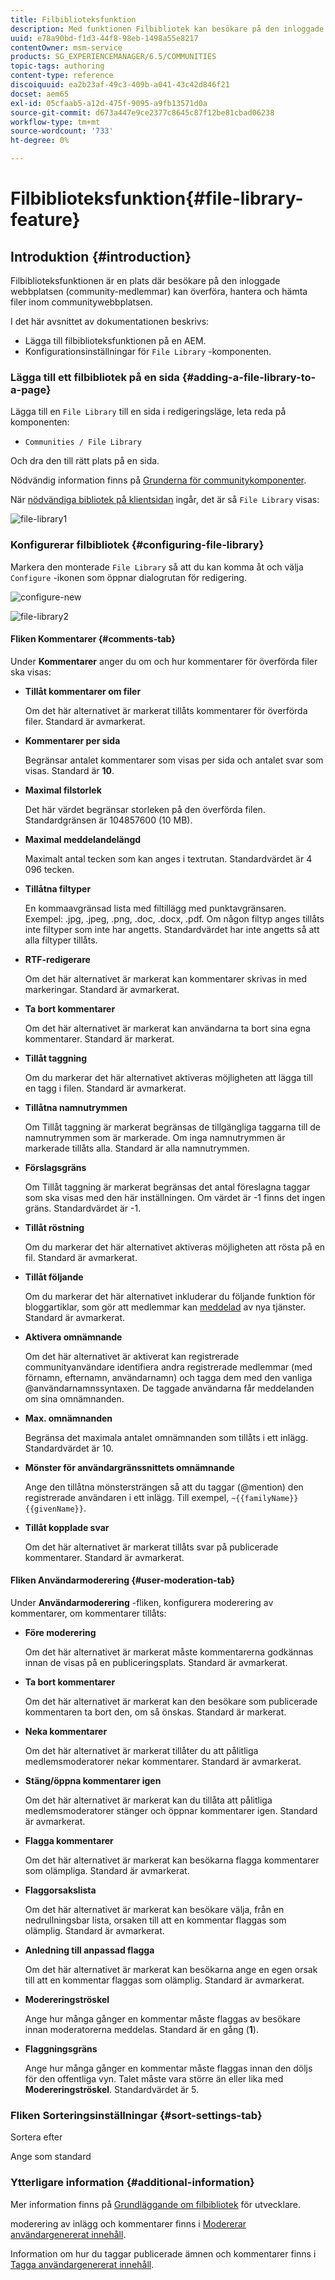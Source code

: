```yaml
---
title: Filbiblioteksfunktion
description: Med funktionen Filbibliotek kan besökare på den inloggade webbplatsen överföra, hantera och hämta filer
uuid: e78a90bd-f1d3-44f8-98eb-1498a55e8217
contentOwner: msm-service
products: SG_EXPERIENCEMANAGER/6.5/COMMUNITIES
topic-tags: authoring
content-type: reference
discoiquuid: ea2b23af-49c3-409b-a041-43c42d846f21
docset: aem65
exl-id: 05cfaab5-a12d-475f-9095-a9fb13571d0a
source-git-commit: d673a447e9ce2377c8645c87f12be81cbad06238
workflow-type: tm+mt
source-wordcount: '733'
ht-degree: 0%

---
```


# Filbiblioteksfunktion{#file-library-feature}

## Introduktion {#introduction}

Filbiblioteksfunktionen är en plats där besökare på den inloggade webbplatsen (community-medlemmar) kan överföra, hantera och hämta filer inom communitywebbplatsen.

I det här avsnittet av dokumentationen beskrivs:

* Lägga till filbiblioteksfunktionen på en AEM.
* Konfigurationsinställningar för `File Library` -komponenten.

### Lägga till ett filbibliotek på en sida {#adding-a-file-library-to-a-page}

Lägga till en `File Library` till en sida i redigeringsläge, leta reda på komponenten:

* `Communities / File Library`

Och dra den till rätt plats på en sida.

Nödvändig information finns på [Grunderna för communitykomponenter](/help/communities/basics.md).

När [nödvändiga bibliotek på klientsidan](/help/communities/essentials-file-library.md#essentials-for-client-side) ingår, det är så `File Library` visas:

![file-library1](assets/file-library1.png)

### Konfigurerar filbibliotek {#configuring-file-library}

Markera den monterade `File Library` så att du kan komma åt och välja `Configure` -ikonen som öppnar dialogrutan för redigering.

![configure-new](assets/configure-new.png)

![file-library2](assets/file-library2.png)

#### Fliken Kommentarer {#comments-tab}

Under **Kommentarer** anger du om och hur kommentarer för överförda filer ska visas:

* **Tillåt kommentarer om filer**

  Om det här alternativet är markerat tillåts kommentarer för överförda filer. Standard är avmarkerat.

* **Kommentarer per sida**

  Begränsar antalet kommentarer som visas per sida och antalet svar som visas. Standard är **10**.

* **Maximal filstorlek**

  Det här värdet begränsar storleken på den överförda filen. Standardgränsen är 104857600 (10 MB).

* **Maximal meddelandelängd**

  Maximalt antal tecken som kan anges i textrutan. Standardvärdet är 4 096 tecken.

* **Tillåtna filtyper**

  En kommaavgränsad lista med filtillägg med punktavgränsaren. Exempel: .jpg, .jpeg, .png, .doc, .docx, .pdf. Om någon filtyp anges tillåts inte filtyper som inte har angetts. Standardvärdet har inte angetts så att alla filtyper tillåts.

* **RTF-redigerare**

  Om det här alternativet är markerat kan kommentarer skrivas in med markeringar. Standard är avmarkerat.

* **Ta bort kommentarer**

  Om det här alternativet är markerat kan användarna ta bort sina egna kommentarer. Standard är markerat.

* **Tillåt taggning**

  Om du markerar det här alternativet aktiveras möjligheten att lägga till en tagg i filen. Standard är avmarkerat.

* **Tillåtna namnutrymmen**

  Om Tillåt taggning är markerat begränsas de tillgängliga taggarna till de namnutrymmen som är markerade. Om inga namnutrymmen är markerade tillåts alla. Standard är alla namnutrymmen.

* **Förslagsgräns**

  Om Tillåt taggning är markerat begränsas det antal föreslagna taggar som ska visas med den här inställningen. Om värdet är -1 finns det ingen gräns. Standardvärdet är -1.

* **Tillåt röstning**

  Om du markerar det här alternativet aktiveras möjligheten att rösta på en fil. Standard är avmarkerat.

* **Tillåt följande**

  Om du markerar det här alternativet inkluderar du följande funktion för bloggartiklar, som gör att medlemmar kan [meddelad](/help/communities/notifications.md) av nya tjänster. Standard är avmarkerat.

* **Aktivera omnämnande**

  Om det här alternativet är aktiverat kan registrerade communityanvändare identifiera andra registrerade medlemmar (med förnamn, efternamn, användarnamn) och tagga dem med den vanliga @användarnamnssyntaxen. De taggade användarna får meddelanden om sina omnämnanden.

* **Max. omnämnanden**

  Begränsa det maximala antalet omnämnanden som tillåts i ett inlägg. Standardvärdet är 10.

* **Mönster för användargränssnittets omnämnande**

  Ange den tillåtna mönstersträngen så att du taggar (@mention) den registrerade användaren i ett inlägg. Till exempel, `~{{familyName}}{{givenName}}`.

* **Tillåt kopplade svar**

  Om det här alternativet är markerat tillåts svar på publicerade kommentarer. Standard är avmarkerat.

#### Fliken Användarmoderering {#user-moderation-tab}

Under **Användarmoderering** -fliken, konfigurera moderering av kommentarer, om kommentarer tillåts:

* **Före moderering**

  Om det här alternativet är markerat måste kommentarerna godkännas innan de visas på en publiceringsplats. Standard är avmarkerat.

* **Ta bort kommentarer**

  Om det här alternativet är markerat kan den besökare som publicerade kommentaren ta bort den, om så önskas. Standard är markerat.

* **Neka kommentarer**

  Om det här alternativet är markerat tillåter du att pålitliga medlemsmoderatorer nekar kommentarer. Standard är avmarkerat.

* **Stäng/öppna kommentarer igen**

  Om det här alternativet är markerat kan du tillåta att pålitliga medlemsmoderatorer stänger och öppnar kommentarer igen. Standard är avmarkerat.

* **Flagga kommentarer**

  Om det här alternativet är markerat kan besökarna flagga kommentarer som olämpliga. Standard är avmarkerat.

* **Flaggorsakslista**

  Om det här alternativet är markerat kan besökare välja, från en nedrullningsbar lista, orsaken till att en kommentar flaggas som olämplig. Standard är avmarkerat.

* **Anledning till anpassad flagga**

  Om det här alternativet är markerat kan besökarna ange en egen orsak till att en kommentar flaggas som olämplig. Standard är avmarkerat.

* **Modereringströskel**

  Ange hur många gånger en kommentar måste flaggas av besökare innan moderatorerna meddelas. Standard är en gång (**1**).

* **Flaggningsgräns**

  Ange hur många gånger en kommentar måste flaggas innan den döljs för den offentliga vyn. Talet måste vara större än eller lika med **Modereringströskel**. Standardvärdet är 5.

### Fliken Sorteringsinställningar {#sort-settings-tab}

Sortera efter

Ange som standard

### Ytterligare information {#additional-information}

Mer information finns på [Grundläggande om filbibliotek](/help/communities/essentials-file-library.md) för utvecklare.

moderering av inlägg och kommentarer finns i [Modererar användargenererat innehåll](/help/communities/moderate-ugc.md).

Information om hur du taggar publicerade ämnen och kommentarer finns i [Tagga användargenererat innehåll](/help/communities/tag-ugc.md).
